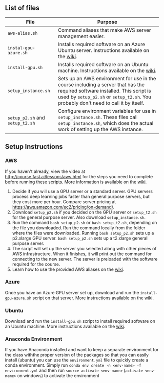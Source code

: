 ## List of files
| File                  | Purpose       |
| --------------------- | ------------- |
| `aws-alias.sh`        | Command aliases that make AWS server management easier. |
| `instal-gpu-azure.sh` | Installs required software on an Azure Ubuntu server. Instructions available on the [wiki](http://wiki.fast.ai/index.php/Azure_install). |
| `install-gpu.sh`      | Installs required software on an Ubuntu machine. Instructions available on the [wiki](http://wiki.fast.ai/index.php/Ubuntu_installation). |
| `setup_instance.sh`   | Sets up an AWS environment for use in the course including a server that has the required software installed. This script is used by `setup_p2.sh` or `setup_t2.sh`. You probably don't need to call it by itself. |
| `setup_p2.sh` and `setup_t2.sh` | Configure environment variables for use in `setup_instance.sh`. These files call `setup_instance.sh`, which does the actual work of setting up the AWS instance. |

## Setup Instructions

### AWS
If you haven't already, view the video at http://course.fast.ai/lessons/aws.html for the steps you need to complete before running these scripts. More information is available on the [wiki](http://wiki.fast.ai/index.php/AWS_install).
1. Decide if you will use a GPU server or a standard server. GPU servers process deep learning jobs faster than general purpose servers, but they cost more per hour. Compare server pricing at https://aws.amazon.com/ec2/pricing/on-demand/.
2. Download `setup_p2.sh` if you decided on the GPU server or `setup_t2.sh` for the general purpose server. Also download `setup_instance.sh`.
3. Run the command `bash setup_p2.sh` or `bash setup_t2.sh`, depending on the file you downloaded. Run the command locally from the folder where the files were downloaded. Running `bash setup_p2.sh` sets up a p2.xlarge GPU server. `bash setup_p2.sh` sets up a t2.xlarge general purpose server.
4. The script will set up the server you selected along with other pieces of AWS infrastructure. When it finishes, it will print out the command for connecting to the new server. The server is preloaded with the software required for the course.
5. Learn how to use the provided AWS aliases on the [wiki](http://wiki.fast.ai/index.php/AWS_install#Once_you_create_an_instance).

### Azure
Once you have an Azure GPU server set up, download and run the `install-gpu-azure.sh` script on that server. More instructions available on the [wiki](http://wiki.fast.ai/index.php/Azure_install).

### Ubuntu
Download and run the `install-gpu.sh` script to install required software on an Ubuntu machine. More instructions available on the [wiki](http://wiki.fast.ai/index.php/Ubuntu_installation).

### Anaconda Environment
If you have Anaconda installed and want to keep a separate environment for the class withthe proper version of the packages so that you can easily install (ubuntu) you can use the `environment.yml` file to quickly create a conda environment. Simply run `conda env create -n <env-name> -f environment.yml` and then run `source activate <env-name>` (`activate <env-name>` on windows) to activate the environment  
